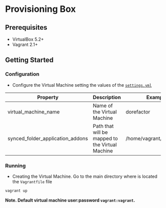 # **Provisioning Box**

## **Prerequisites**

* VirtualBox 5.2+
* Vagrant 2.1+

## **Getting Started**

### **Configuration**

* Configure the Virtual Machine setting the values of the [`settings.yml`](./settings.yml)

| Property                         | Description                                      | Example                 |
| ---------------------------------| ------------------------------------------------ | ----------------------- |
| virtual_machine_name             | Name of the Virtual Machine                      | dorefactor              |
| synced_folder_application_addons | Path that will be mapped to the Virtual Machine  | /home/vagrant/workspace |

### **Running**

* Creating the Virtual Machine. Go to the main directory where is located the `Vagrantfile` file

```sh
vagrant up
```

**Note. Default virtual machine user:password `vagrant:vagrant`.**
